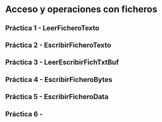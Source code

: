 # Acceso y operaciones con ficheros
## Práctica 1 - LeerFicheroTexto
## Práctica 2 - EscribirFicheroTexto
## Práctica 3 - LeerEscribirFichTxtBuf
## Práctica 4 - EscribirFicheroBytes
## Práctica 5 - EscribirFicheroData
## Práctica 6 - 
